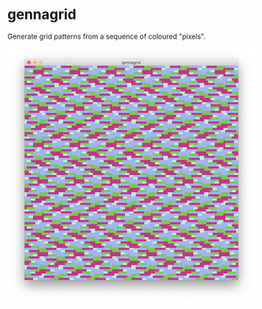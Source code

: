 # gennagrid

Generate grid patterns from a sequence of coloured "pixels".

![An example grid pattern](screenshot.png)


